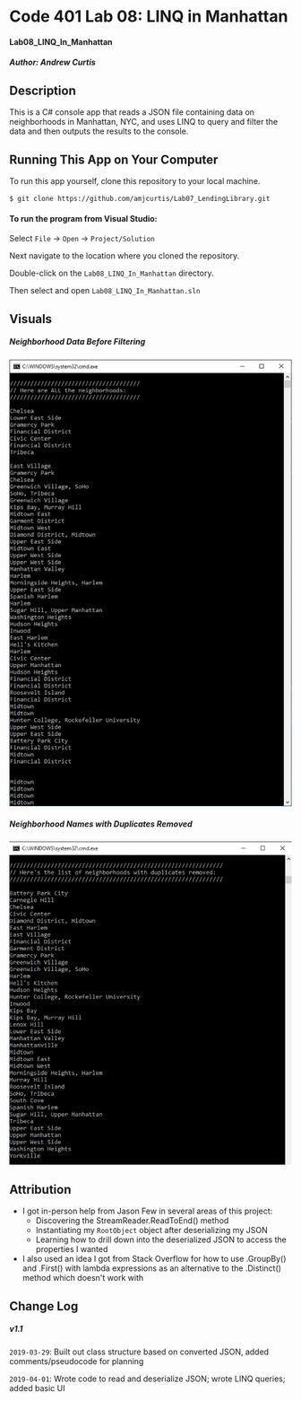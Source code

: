 # Code 401 Lab 08: LINQ in Manhattan 
#### Lab08_LINQ_In_Manhattan
##### *Author: Andrew Curtis*

## Description

This is a C# console app that reads a JSON file containing data on neighborhoods in Manhattan, NYC, and uses LINQ to query and filter the data and then outputs the results to the console. 


## Running This App on Your Computer

To run this app yourself, clone this repository to your local machine.
```
$ git clone https://github.com/amjcurtis/Lab07_LendingLibrary.git
```

#### To run the program from Visual Studio:
Select `File` -> `Open` -> `Project/Solution`

Next navigate to the location where you cloned the repository.

Double-click on the `Lab08_LINQ_In_Manhattan` directory.

Then select and open `Lab08_LINQ_In_Manhattan.sln`


## Visuals

##### Neighborhood Data Before Filtering

![Unfiltered Neighborhood Data](assets/UnfilteredNeighborhoodData.png)

##### Neighborhood Names with Duplicates Removed

![Neighborhood Names Filtered To Remove Duplicates](assets/DuplicatesRemoved.png)


## Attribution

* I got in-person help from Jason Few in several areas of this project:
    * Discovering the StreamReader.ReadToEnd() method 
    * Instantiating my `RootObject` object after deserializing my JSON
    * Learning how to drill down into the deserialized JSON to access the properties I wanted
* I also used an idea I got from Stack Overflow for how to use .GroupBy() and .First() with lambda expressions as an alternative to the .Distinct() method which doesn't work with 


## Change Log

##### v1.1

`2019-03-29`: Built out class structure based on converted JSON, added comments/pseudocode for planning

`2019-04-01`: Wrote code to read and deserialize JSON; wrote LINQ queries; added basic UI
